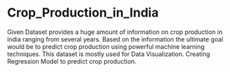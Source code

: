 # Crop_Production_in_India
Given Dataset provides a huge amount of information on crop production  in india ranging from several years. Based  on the information the ultimate goal would  be to predict crop production using powerful machine learning techniques. This dataset is mostly used for Data Visualization. Creating Regression Model to predict crop production.
